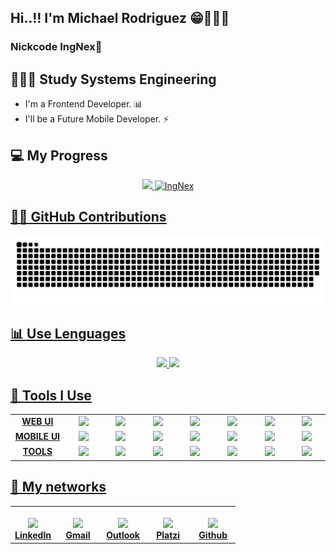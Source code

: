 ## Hi..!! I'm Michael Rodriguez 😁👨🏻‍🎓
### Nickcode IngNex🐺

## 👨🏻‍🎓 Study Systems Engineering

- I'm a Frontend Developer. 📊
- I'll be a Future Mobile Developer. ⚡

## 💻 My Progress 
<div align="center">
  <a href="https://github.com/ingnex">
  <img width="40%" src="https://github-readme-stats.vercel.app/api?username=ingnex&show_icons=true&theme=chartreuse-dark&include_all_commits=true&count_private=true"/>
  <img width="40%" src="https://github-readme-streak-stats.herokuapp.com?user=ingnex&theme=chartreuse-dark&date_format=M%20j%5B%2C%20Y%5D" alt="IngNex" />
</div>

## 👨‍💻 GitHub Contributions
<div align="center">

![Snake animation](https://github.com/IngNex/IngNex/blob/output/github-contribution-grid-snake.svg)
</div>
  
 
## 📊 Use Lenguages
<div align="center">
  <img width="20%" src="https://github-readme-stats.vercel.app/api/top-langs/?username=ingnex&theme=chartreuse-dark"/>
   <img width="35%" src="https://github-readme-stats.vercel.app/api/top-langs/?username=ingnex&layout=compact&langs_count=7&theme=chartreuse-dark"/>
</div>

## 🚀 Tools I Use
<table align="center">
  <tbody>
    <tr valign="top">
      <td width="8%" align="center">
        <b>WEB UI</b>
      </td>
      <td width="8%" align="center">
       <a href="https://github.com/IngNex" target="_blank">
          <img height="40em" src="https://cdn.svgporn.com/logos/html-5.svg"></a>
      </td>
      <td width="8%" align="center">
        <a href="https://github.com/IngNex" target="_blank">
          <img height="40em" src="https://cdn.svgporn.com/logos/css-3.svg"><br/></a>
      </td>
      <td width="8%" align="center">
        <a href="https://github.com/IngNex" target="_blank">
          <img height="40em" src="https://cdn.svgporn.com/logos/javascript.svg"></a>
      </td>
      <td width="8%" align="center">
        <a href="https://github.com/IngNex" target="_blank">
          <img height="40em" src="https://cdn.svgporn.com/logos/react.svg"></a>
      </td>
      <td width="8%" align="center">
        <a href="https://github.com/IngNex" target="_blank">
          <img height="40em" src="https://cdn.svgporn.com/logos/nodejs-icon.svg"></a>
      </td>
      <td width="8%" align="center">
        <a href="https://github.com/IngNex" target="_blank">
          <img height="40em" src="https://cdn.svgporn.com/logos/php.svg"></a>
      </td>
      <td width="8%" align="center">
        <a href="https://github.com/IngNex" target="_blank">
          <img height="40em" src="https://cdn.svgporn.com/logos/cpanel.svg">
        </a>
      </td>
    </tr>
    <tr valign="top">
      <td width="8%" align="center">
        <b>MOBILE UI</b>
      </td>
      <td width="8%" align="center">
         <a href="https://github.com/IngNex" target="_blank">
          <img height="40em" src="https://cdn.svgporn.com/logos/dart.svg">
        </a>
      </td>
      <td width="8%" align="center">
        <a href="https://github.com/IngNex" target="_blank">
          <img height="40em" src="https://cdn.svgporn.com/logos/flutter.svg"></a>
      </td>
      <td width="8%" align="center">
        <a href="https://github.com/IngNex" target="_blank">
          <img height="40em" src="https://cdn.svgporn.com/logos/android-vertical.svg"></a>
      </td>
      <td width="8%" align="center">
         <a href="https://github.com/IngNex" target="_blank">
          <img height="40em" src="https://cdn.svgporn.com/logos/c-plusplus.svg">
        </a>
      </td>
      <td width="8%" align="center">
        <a href="https://github.com/IngNex" target="_blank">
          <img height="40em" src="https://cdn.svgporn.com/logos/django-icon.svg"></a>
      </td>
      <td width="8%" align="center">
          <a href="https://github.com/IngNex" target="_blank">
          <img height="40em" src="https://cdn.svgporn.com/logos/java.svg"></a>
      </td>
      <td width="8%" align="center">
        <a href="https://github.com/IngNex" target="_blank">
          <img height="40em" src="https://cdn.svgporn.com/logos/visual-studio-code.svg">
        </a>
      </td>
    </tr>
    <tr valign="top">
      <td width="8%" align="center">
        <b>TOOLS</b>
      </td>
      <td width="8%" align="center">
         <a href="https://github.com/IngNex" target="_blank">
          <img height="40em" src="https://cdn.svgporn.com/logos/git-icon.svg">
        </a>
      </td>
      <td width="8%" align="center">
        <a href="https://github.com/IngNex" target="_blank">
          <img height="40em" src="https://cdn.svgporn.com/logos/postman-icon.svg"></a>
      </td>
      <td width="8%" align="center">
        <a href="https://github.com/IngNex" target="_blank">
          <img height="40em" src="https://cdn.svgporn.com/logos/vitejs.svg"></a>
      </td>
      <td width="8%" align="center">
          <a href="https://github.com/IngNex" target="_blank">
          <img height="40em" src="https://cdn.svgporn.com/logos/figma.svg"></a>
      </td>
      <td width="8%" align="center">
        <a href="https://github.com/IngNex" target="_blank">
          <img height="40em" src="https://cdn.svgporn.com/logos/python.svg">
        </a>
      </td>
      <td width="8%" align="center">
          <a href="https://github.com/IngNex" target="_blank">
          <img height="40em" src="https://cdn.svgporn.com/logos/mysql.svg"></a>
      </td>
      <td width="8%" align="center">
        <a href="https://github.com/IngNex" target="_blank">
          <img height="40em" src="https://cdn.svgporn.com/logos/xampp.svg">
        </a>
      </td>
    </tr>
  </tbody>
</table>
  
## 📱 My networks 
<table align="center">
  <tbody>
    <tr valign="top">
      <td width="20%" align="center">
        <a href="https://www.linkedin.com/in/michaelrogger/" target="_blank">
          <br/><img height="60em" src="https://cdn.svgporn.com/logos/linkedin-icon.svg">
          <br/><b>LinkedIn</b>
        </a>
      </td>
      <td width="20%" align="center">
        <a href="mailto:michaelrogger.contacto@gmail.com?Subject=Aquí%20el%20asunto%20del%20mail" target="_blank">
          <br/><img height="60em" src="https://cdn.svgporn.com/logos/google-gmail.svg">
          <br/><b>Gmail</b>
        </a>
      </td>
      <td width="20%" align="center">
        <a href="mailto:maicol7090_rm@hotmail.com?Subject=Aquí%20el%20asunto%20del%20mail" target="_blank">
          <br/><img height="60em" src="https://upload.wikimedia.org/wikipedia/commons/9/90/Outlook.com_icon_%282012-2019%29.svg">
          <br/><b>Outlook</b>
        </a>
      </td>
      <td width="20%" align="center">
        <a href="https://platzi.com/p/ingnexmaicol14/" target="_blank">
          <br/><img height="60em" src="https://static.platzi.com/media/platzi-isotipo@2x.png">
          <br/><b>Platzi</b>
        </a>
      </td>
      <td width="20%" align="center">
        <a href="https://github.com/IngNex" target="_blank">
          <br/><img height="60em" src="https://cdn.svgporn.com/logos/github-octocat.svg">
          <br/><b>Github</b>
        </a>
      </td>
    </tr>
  </tbody>
</table>

